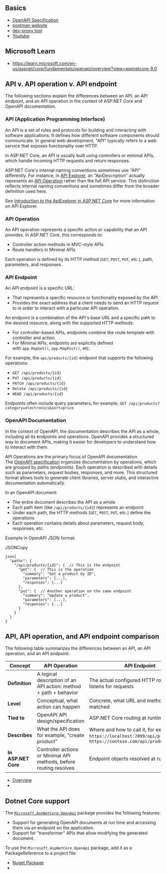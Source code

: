 ## Basics
- [OpenAPI Specification](https://spec.openapis.org/oas/latest.html)
- [postman website](https://blog.postman.com/what-is-openapi/)
- [dev-proxy tool](ttps://github.com/dotnet/dev-proxy)
- [Youtube](https://www.youtube.com/watch?v=PenvYHJ9Koc)

## Microsoft Learn
- https://learn.microsoft.com/en-us/aspnet/core/fundamentals/openapi/overview?view=aspnetcore-9.0

## API v. API operation v. API endpoint

The following sections explain the differences between an API, an API endpoint, and an API operation in the context of ASP.NET Core and OpenAPI documentation.

### API (Application Programming Interface)

An API is a set of rules and protocols for building and interacting with software applications. It defines how different software components should communicate. In general web development, "API" typically refers to a web service that exposes functionality over HTTP.

In ASP.NET Core, an API is usually built using controllers or minimal APIs, which handle incoming HTTP requests and return responses.

ASP.NET Core's internal naming conventions sometimes use "API" differently. For instance, in [API Explorer](https://learn.microsoft.com/en-us/dotnet/api/microsoft.aspnetcore.mvc.apiexplorer), an "ApiDescription" actually represents an [API Operation](https://learn.microsoft.com/en-us/aspnet/core/fundamentals/openapi/overview?view=aspnetcore-9.0#api-operation) rather than the full API service. This distinction reflects internal naming conventions and sometimes differ from the broader definition used here.

See [Introduction to the ApiExplorer in ASP.NET Core](https://andrewlock.net/introduction-to-the-apiexplorer-in-asp-net-core/) for more information on API Explorer.


### API Operation

An API operation represents a specific action or capability that an API provides. In ASP.NET Core, this corresponds to:

- Controller action methods in MVC-style APIs
- Route handlers in Minimal APIs

Each operation is defined by its HTTP method (`GET`, `POST`, `PUT`, etc.), path, parameters, and responses.

[](https://learn.microsoft.com/en-us/aspnet/core/fundamentals/openapi/overview?view=aspnetcore-9.0#api-endpoint)

### API Endpoint

An API endpoint is a specific URL:

- That represents a specific resource or functionality exposed by the API.
- Provides the exact address that a client needs to send an HTTP request to in order to interact with a particular API operation.

An endpoint is a combination of the API's base URL and a specific path to the desired resource, along with the supported HTTP methods:

- For controller-based APIs, endpoints combine the route template with controller and action.
- For Minimal APIs, endpoints are explicitly defined with `app.MapGet()`, `app.MapPost()`, etc.

For example, the `api/products/{id}` endpoint that supports the following operations:

- `GET /api/products/{id}`
- `PUT /api/products/{id}`
- `PATCH /api/products/{id}`
- `Delete /api/products/{id}`
- `HEAD /api/products/{id}`

Endpoints often include query parameters, for example, `GET /api/products?category=electronics&sort=price`

[](https://learn.microsoft.com/en-us/aspnet/core/fundamentals/openapi/overview?view=aspnetcore-9.0#openapi-documentation)

### OpenAPI Documentation

In the context of OpenAPI, the documentation describes the API as a whole, including all its endpoints and operations. OpenAPI provides a structured way to document APIs, making it easier for developers to understand how to interact with them.

API Operations are the primary focus of OpenAPI documentation. The [OpenAPI specification](https://spec.openapis.org/oas/latest.html) organizes documentation by operations, which are grouped by paths (endpoints). Each operation is described with details such as parameters, request bodies, responses, and more. This structured format allows tools to generate client libraries, server stubs, and interactive documentation automatically.

In an OpenAPI document:

- The entire document describes the API as a whole
- Each path item (like `/api/products/{id}`) represents an endpoint
- Under each path, the HTTP methods (`GET`, `POST`, `PUT`, etc.) define the operations
- Each operation contains details about parameters, request body, responses, etc.

Example in OpenAPI JSON format:

JSONCopy

```
json{
  "paths": {
    "/api/products/{id}": {  // This is the endpoint
      "get": {  // This is the operation
        "summary": "Get a product by ID",
        "parameters": [...],
        "responses": {...}
      },
      "put": {  // Another operation on the same endpoint
        "summary": "Update a product",
        "parameters": [...],
        "responses": {...}
      }
    }
  }
}
```

[](https://learn.microsoft.com/en-us/aspnet/core/fundamentals/openapi/overview?view=aspnetcore-9.0#api-api-operation-and-api-endpoint-comparison)

## API, API operation, and API endpoint comparison

The following table summarizes the differences between an API, an API operation, and an API endpoint:

|Concept|API Operation|API Endpoint|
|---|---|---|
|**Definition**|A logical description of an API action: method + path + behavior|The actual configured HTTP route that listens for requests|
|**Level**|Conceptual, what action can happen|Concrete, what URL and method are matched|
|**Tied to**|OpenAPI API design/specification|ASP.NET Core routing at runtime|
|**Describes**|What the API does for example, "create product"|Where and how to call it, for example, `POST https://localhost:7099/api/products`, `POST https://contoso.com/api/products`|
|**In ASP.NET Core**|Controller actions or Minimal API methods, before routing resolves|Endpoint objects resolved at runtime|
- [Overview](https://learn.microsoft.com/en-us/aspnet/core/fundamentals/openapi/overview?view=aspnetcore-9.0)
- 

## Dotnet Core support
The [`Microsoft.AspNetCore.OpenApi`](https://www.nuget.org/packages/Microsoft.AspNetCore.OpenApi/) package provides the following features:

- Support for generating OpenAPI documents at run time and accessing them via an endpoint on the application.
- Support for "transformer" APIs that allow modifying the generated document.

To use the `Microsoft.AspNetCore.OpenApi` package, add it as a PackageReference to a project file:
- [Nuget Package](https://www.nuget.org/packages/Microsoft.AspNetCore.OpenApi/)
- 